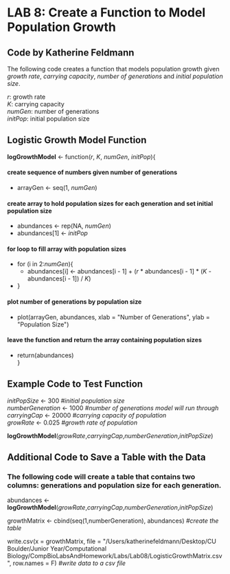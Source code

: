 # LAB 8: Create a Function to Model Population Growth
## Code by **Katherine Feldmann**

The following code creates a function that models population growth given _growth rate_, _carrying capacity_, _number of generations_ and _initial population size_.

_r_: growth rate  
_K_: carrying capacity  
_numGen_: number of generations  
_initPop_: initial population size  

## Logistic Growth Model Function
**logGrowthModel** <- function(_r_, _K_, _numGen_, _initPop_){
#### create sequence of numbers given number of generations
* arrayGen <- seq(1, _numGen_)

#### create array to hold population sizes for each generation and set initial population size
* abundances <- rep(NA, _numGen_)  
* abundances[1] <- _initPop_ 
#### for loop to fill array with population sizes
* for (i in 2:_numGen_){  
    * abundances[i] <- abundances[i - 1] + (_r_ * abundances[i - 1] * (_K_ - abundances[i - 1]) / _K_)  
* }
#### plot number of generations by population size
* plot(arrayGen, abundances, xlab = "Number of Generations", ylab = "Population Size")

#### leave the function and return the array containing population sizes
* return(abundances)  
}
    
## Example Code to Test Function
_initPopSize_ <- 300        _#initial population size_  
_numberGeneration_ <- 1000      _#number of generations model will run through_  
_carryingCap_ <- 20000      _#carrying capacity of population_  
_growRate_ <- 0.025         _#growth rate of population_  

**logGrowthModel**(_growRate_,_carryingCap_,_numberGeneration_,_initPopSize_)

## Additional Code to Save a Table with the Data
### The following code will create a table that contains two columns: generations and population size for each generation.

abundances <- **logGrowthModel**(_growRate_,_carryingCap_,_numberGeneration_,_initPopSize_)

growthMatrix <- cbind(seq(1,numberGeneration), abundances)      _#create the table_ 

write.csv(x = growthMatrix, file = "/Users/katherinefeldmann/Desktop/CU Boulder/Junior Year/Computational Biology/CompBioLabsAndHomework/Labs/Lab08/LogisticGrowthMatrix.csv", row.names = F)       _#write data to a csv file_

